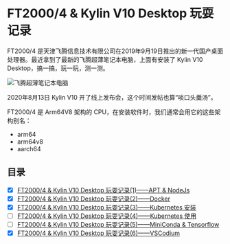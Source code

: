 # FT2000/4 & Kylin V10 Desktop 玩耍记录

FT2000/4 是天津飞腾信息技术有限公司在2019年9月19日推出的新一代国产桌面处理器。最近拿到了最新的飞腾超薄笔记本电脑，上面有安装了 Kylin V10 Desktop，搞一搞，玩一玩，测一测。

![飞腾超薄笔记本电脑](images/phytium_labtop.jpg)

2020年8月13日 Kylin V10 开了线上发布会，这个时间发帖也算“啖口头羹汤”。

FT2000/4 是 Arm64V8 架构的 CPU，在安装软件时，我们通常会用它的这些架构别名：

* arm64
* arm64v8
* aarch64

## 目录

- [x] [FT2000/4 & Kylin V10 Desktop 玩耍记录(1)——APT & NodeJs](FT2000PlayBook_1.md)
- [x] [FT2000/4 & Kylin V10 Desktop 玩耍记录(2)——Docker](FT2000PlayBook_2.md)
- [x] [FT2000/4 & Kylin V10 Desktop 玩耍记录(3)——Kubernetes 安装](FT2000PlayBook_3.md)
- [ ] [FT2000/4 & Kylin V10 Desktop 玩耍记录(4)——Kubernetes 使用 ](FT2000PlayBook_4.md)
- [ ] [FT2000/4 & Kylin V10 Desktop 玩耍记录(5)——MiniConda & Tensorflow](FT2000PlayBook_5.md)
- [x] [FT2000/4 & Kylin V10 Desktop 玩耍记录(6)——VSCodium](FT2000PlayBook_6.md)
